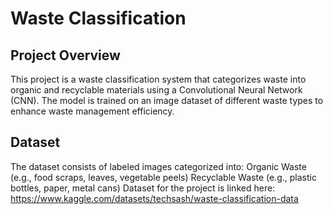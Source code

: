 # Waste Classification
## Project Overview
This project is a waste classification system that categorizes waste into organic and recyclable materials using a Convolutional Neural Network (CNN). The model is trained on an image dataset of different waste types to enhance waste management efficiency.
## Dataset
The dataset consists of labeled images categorized into:
Organic Waste (e.g., food scraps, leaves, vegetable peels)
Recyclable Waste (e.g., plastic bottles, paper, metal cans)
Dataset for the project is linked here: https://www.kaggle.com/datasets/techsash/waste-classification-data

